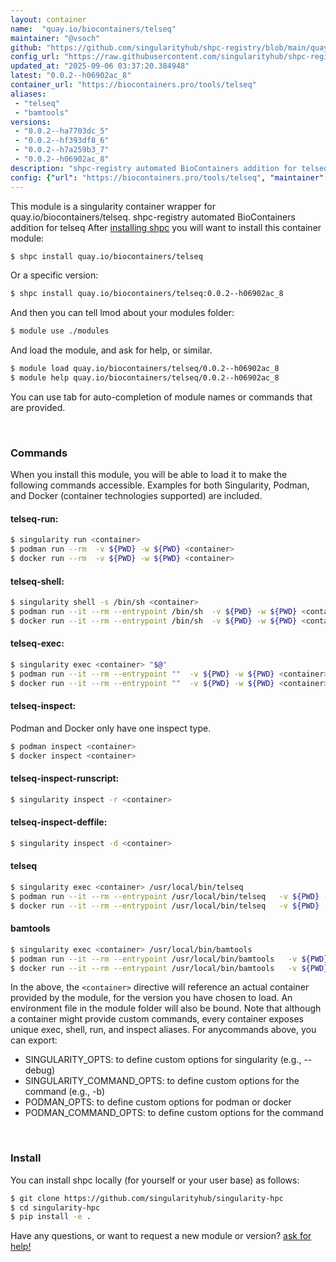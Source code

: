 ```yaml
---
layout: container
name:  "quay.io/biocontainers/telseq"
maintainer: "@vsoch"
github: "https://github.com/singularityhub/shpc-registry/blob/main/quay.io/biocontainers/telseq/container.yaml"
config_url: "https://raw.githubusercontent.com/singularityhub/shpc-registry/main/quay.io/biocontainers/telseq/container.yaml"
updated_at: "2025-09-06 03:37:20.384948"
latest: "0.0.2--h06902ac_8"
container_url: "https://biocontainers.pro/tools/telseq"
aliases:
 - "telseq"
 - "bamtools"
versions:
 - "0.0.2--ha7703dc_5"
 - "0.0.2--hf393df8_6"
 - "0.0.2--h7a259b3_7"
 - "0.0.2--h06902ac_8"
description: "shpc-registry automated BioContainers addition for telseq"
config: {"url": "https://biocontainers.pro/tools/telseq", "maintainer": "@vsoch", "description": "shpc-registry automated BioContainers addition for telseq", "latest": {"0.0.2--h06902ac_8": "sha256:7ab75112a74096ea09785549aa9544d48f4f7125e809d4225c76bab1d59c69a2"}, "tags": {"0.0.2--ha7703dc_5": "sha256:9a8b8628f4e1d8d80ab890b49764269d70a32de89eead7e8cd517055133d07f0", "0.0.2--hf393df8_6": "sha256:3fcca0e197ceeee478b616b1adc12d0fbe8e0bba42b5562638bccf5c33865f26", "0.0.2--h7a259b3_7": "sha256:3ac3e4fe6cbfb997229038bdde6c549fb394a41cfd55f121abc89911d4b66f7c", "0.0.2--h06902ac_8": "sha256:7ab75112a74096ea09785549aa9544d48f4f7125e809d4225c76bab1d59c69a2"}, "docker": "quay.io/biocontainers/telseq", "aliases": {"telseq": "/usr/local/bin/telseq", "bamtools": "/usr/local/bin/bamtools"}}
---
```


This module is a singularity container wrapper for quay.io/biocontainers/telseq.
shpc-registry automated BioContainers addition for telseq
After [installing shpc](#install) you will want to install this container module:


```bash
$ shpc install quay.io/biocontainers/telseq
```

Or a specific version:

```bash
$ shpc install quay.io/biocontainers/telseq:0.0.2--h06902ac_8
```

And then you can tell lmod about your modules folder:

```bash
$ module use ./modules
```

And load the module, and ask for help, or similar.

```bash
$ module load quay.io/biocontainers/telseq/0.0.2--h06902ac_8
$ module help quay.io/biocontainers/telseq/0.0.2--h06902ac_8
```

You can use tab for auto-completion of module names or commands that are provided.

<br>

### Commands

When you install this module, you will be able to load it to make the following commands accessible.
Examples for both Singularity, Podman, and Docker (container technologies supported) are included.

#### telseq-run:

```bash
$ singularity run <container>
$ podman run --rm  -v ${PWD} -w ${PWD} <container>
$ docker run --rm  -v ${PWD} -w ${PWD} <container>
```

#### telseq-shell:

```bash
$ singularity shell -s /bin/sh <container>
$ podman run --it --rm --entrypoint /bin/sh  -v ${PWD} -w ${PWD} <container>
$ docker run --it --rm --entrypoint /bin/sh  -v ${PWD} -w ${PWD} <container>
```

#### telseq-exec:

```bash
$ singularity exec <container> "$@"
$ podman run --it --rm --entrypoint ""  -v ${PWD} -w ${PWD} <container> "$@"
$ docker run --it --rm --entrypoint ""  -v ${PWD} -w ${PWD} <container> "$@"
```

#### telseq-inspect:

Podman and Docker only have one inspect type.

```bash
$ podman inspect <container>
$ docker inspect <container>
```

#### telseq-inspect-runscript:

```bash
$ singularity inspect -r <container>
```

#### telseq-inspect-deffile:

```bash
$ singularity inspect -d <container>
```


#### telseq

```bash
$ singularity exec <container> /usr/local/bin/telseq
$ podman run --it --rm --entrypoint /usr/local/bin/telseq   -v ${PWD} -w ${PWD} <container> -c " $@"
$ docker run --it --rm --entrypoint /usr/local/bin/telseq   -v ${PWD} -w ${PWD} <container> -c " $@"
```


#### bamtools

```bash
$ singularity exec <container> /usr/local/bin/bamtools
$ podman run --it --rm --entrypoint /usr/local/bin/bamtools   -v ${PWD} -w ${PWD} <container> -c " $@"
$ docker run --it --rm --entrypoint /usr/local/bin/bamtools   -v ${PWD} -w ${PWD} <container> -c " $@"
```



In the above, the `<container>` directive will reference an actual container provided
by the module, for the version you have chosen to load. An environment file in the
module folder will also be bound. Note that although a container
might provide custom commands, every container exposes unique exec, shell, run, and
inspect aliases. For anycommands above, you can export:

 - SINGULARITY_OPTS: to define custom options for singularity (e.g., --debug)
 - SINGULARITY_COMMAND_OPTS: to define custom options for the command (e.g., -b)
 - PODMAN_OPTS: to define custom options for podman or docker
 - PODMAN_COMMAND_OPTS: to define custom options for the command

<br>

### Install

You can install shpc locally (for yourself or your user base) as follows:

```bash
$ git clone https://github.com/singularityhub/singularity-hpc
$ cd singularity-hpc
$ pip install -e .
```

Have any questions, or want to request a new module or version? [ask for help!](https://github.com/singularityhub/singularity-hpc/issues)